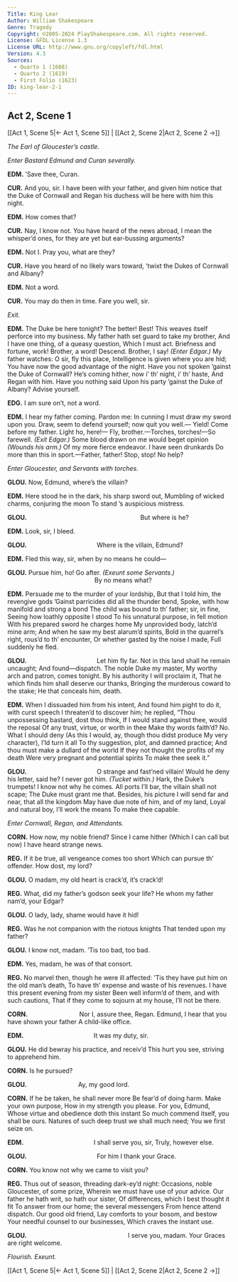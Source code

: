 ```yaml
---
Title: King Lear
Author: William Shakespeare
Genre: Tragedy
Copyright: ©2005-2024 PlayShakespeare.com. All rights reserved.
License: GFDL License 1.3
License URL: http://www.gnu.org/copyleft/fdl.html
Version: 4.3
Sources:
  - Quarto 1 (1608)
  - Quarto 2 (1619)
  - First Folio (1623)
ID: king-lear-2-1
---
```


## Act 2, Scene 1
[[Act 1, Scene 5|← Act 1, Scene 5]] | [[Act 2, Scene 2|Act 2, Scene 2 →]]

*The Earl of Gloucester’s castle.*

*Enter Bastard Edmund and Curan severally.*

**EDM.**
’Save thee, Curan.

**CUR.**
And you, sir. I have been with your father, and given him notice that the Duke of Cornwall and Regan his duchess will be here with him this night.

**EDM.**
How comes that?

**CUR.**
Nay, I know not. You have heard of the news abroad, I mean the whisper’d ones, for they are yet but ear-bussing arguments?

**EDM.**
Not I. Pray you, what are they?

**CUR.**
Have you heard of no likely wars toward, ’twixt the Dukes of Cornwall and Albany?

**EDM.**
Not a word.

**CUR.**
You may do then in time. Fare you well, sir.

*Exit.*

**EDM.**
The Duke be here tonight? The better! Best!
This weaves itself perforce into my business.
My father hath set guard to take my brother,
And I have one thing, of a queasy question,
Which I must act. Briefness and fortune, work!
Brother, a word! Descend. Brother, I say!
*(Enter Edgar.)*
My father watches: O sir, fly this place,
Intelligence is given where you are hid;
You have now the good advantage of the night.
Have you not spoken ’gainst the Duke of Cornwall?
He’s coming hither, now i’ th’ night, i’ th’ haste,
And Regan with him. Have you nothing said
Upon his party ’gainst the Duke of Albany?
Advise yourself.

**EDG.**
I am sure on’t, not a word.

**EDM.**
I hear my father coming. Pardon me:
In cunning I must draw my sword upon you.
Draw, seem to defend yourself; now quit you well.⁠—
Yield! Come before my father. Light ho, here!⁠—
Fly, brother.—Torches, torches!—So farewell.
*(Exit Edgar.)*
Some blood drawn on me would beget opinion
*(Wounds his arm.)*
Of my more fierce endeavor. I have seen drunkards
Do more than this in sport.—Father, father!
Stop, stop! No help?

*Enter Gloucester, and Servants with torches.*

**GLOU.**
Now, Edmund, where’s the villain?

**EDM.**
Here stood he in the dark, his sharp sword out,
Mumbling of wicked charms, conjuring the moon
To stand ’s auspicious mistress.

**GLOU.**
                  But where is he?

**EDM.**
Look, sir, I bleed.

**GLOU.**
           Where is the villain, Edmund?

**EDM.**
Fled this way, sir, when by no means he could⁠—

**GLOU.**
Pursue him, ho! Go after.
*(Exeunt some Servants.)*
              By no means what?

**EDM.**
Persuade me to the murder of your lordship,
But that I told him, the revengive gods
’Gainst parricides did all the thunder bend,
Spoke, with how manifold and strong a bond
The child was bound to th’ father; sir, in fine,
Seeing how loathly opposite I stood
To his unnatural purpose, in fell motion
With his prepared sword he charges home
My unprovided body, latch’d mine arm;
And when he saw my best alarum’d spirits,
Bold in the quarrel’s right, rous’d to th’ encounter,
Or whether gasted by the noise I made,
Full suddenly he fled.

**GLOU.**
           Let him fly far.
Not in this land shall he remain uncaught;
And found—dispatch. The noble Duke my master,
My worthy arch and patron, comes tonight.
By his authority I will proclaim it,
That he which finds him shall deserve our thanks,
Bringing the murderous coward to the stake;
He that conceals him, death.

**EDM.**
When I dissuaded him from his intent,
And found him pight to do it, with curst speech
I threaten’d to discover him; he replied,
“Thou unpossessing bastard, dost thou think,
If I would stand against thee, would the reposal
Of any trust, virtue, or worth in thee
Make thy words faith’d? No. What I should deny
(As this I would, ay, though thou didst produce
My very character), I’ld turn it all
To thy suggestion, plot, and damned practice;
And thou must make a dullard of the world
If they not thought the profits of my death
Were very pregnant and potential spirits
To make thee seek it.”

**GLOU.**
           O strange and fast’ned villain!
Would he deny his letter, said he? I never got him.
*(Tucket within.)*
Hark, the Duke’s trumpets! I know not why he comes.
All ports I’ll bar, the villain shall not scape;
The Duke must grant me that. Besides, his picture
I will send far and near, that all the kingdom
May have due note of him, and of my land,
Loyal and natural boy, I’ll work the means
To make thee capable.

*Enter Cornwall, Regan, and Attendants.*

**CORN.**
How now, my noble friend? Since I came hither
(Which I can call but now) I have heard strange news.

**REG.**
If it be true, all vengeance comes too short
Which can pursue th’ offender. How dost, my lord?

**GLOU.**
O madam, my old heart is crack’d, it’s crack’d!

**REG.**
What, did my father’s godson seek your life?
He whom my father nam’d, your Edgar?

**GLOU.**
O lady, lady, shame would have it hid!

**REG.**
Was he not companion with the riotous knights
That tended upon my father?

**GLOU.**
I know not, madam. ’Tis too bad, too bad.

**EDM.**
Yes, madam, he was of that consort.

**REG.**
No marvel then, though he were ill affected:
’Tis they have put him on the old man’s death,
To have th’ expense and waste of his revenues.
I have this present evening from my sister
Been well inform’d of them, and with such cautions,
That if they come to sojourn at my house,
I’ll not be there.

**CORN.**
        Nor I, assure thee, Regan.
Edmund, I hear that you have shown your father
A child-like office.

**EDM.**
           It was my duty, sir.

**GLOU.**
He did bewray his practice, and receiv’d
This hurt you see, striving to apprehend him.

**CORN.**
Is he pursued?

**GLOU.**
        Ay, my good lord.

**CORN.**
If he be taken, he shall never more
Be fear’d of doing harm. Make your own purpose,
How in my strength you please. For you, Edmund,
Whose virtue and obedience doth this instant
So much commend itself, you shall be ours.
Natures of such deep trust we shall much need;
You we first seize on.

**EDM.**
           I shall serve you, sir,
Truly, however else.

**GLOU.**
           For him I thank your Grace.

**CORN.**
You know not why we came to visit you?

**REG.**
Thus out of season, threading dark-ey’d night:
Occasions, noble Gloucester, of some prize,
Wherein we must have use of your advice.
Our father he hath writ, so hath our sister,
Of differences, which I best thought it fit
To answer from our home; the several messengers
From hence attend dispatch. Our good old friend,
Lay comforts to your bosom, and bestow
Your needful counsel to our businesses,
Which craves the instant use.

**GLOU.**
                I serve you, madam.
Your Graces are right welcome.

*Flourish. Exeunt.*

[[Act 1, Scene 5|← Act 1, Scene 5]] | [[Act 2, Scene 2|Act 2, Scene 2 →]]